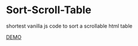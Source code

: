 # Sort-Scroll-Table
 shortest vanilla js code to sort a scrollable html table
 
 [DEMO](https://cogit-ergo-sum.github.io/Sort-Scroll-Table/)
